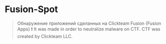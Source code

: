 # Fusion-Spot
> Обнаружение приложений сделанных на Clickteam Fusion (Fusion Apps)
> ❗ It was made in order to neutralize malware on CTF. CTF was created by Clickteam LLC.
